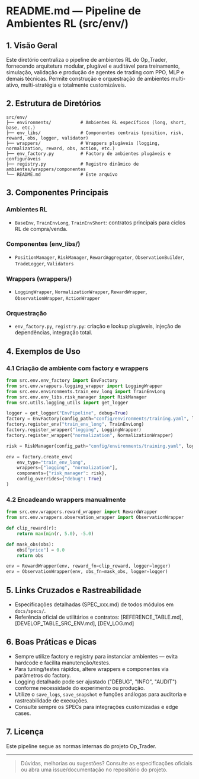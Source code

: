 # README.md — Pipeline de Ambientes RL (src/env/)

## 1. Visão Geral

Este diretório centraliza o pipeline de ambientes RL do Op\_Trader, fornecendo arquitetura modular, plugável e auditável para treinamento, simulação, validação e produção de agentes de trading com PPO, MLP e demais técnicas. Permite construção e orquestração de ambientes multi-ativo, multi-stratégia e totalmente customizáveis.

## 2. Estrutura de Diretórios

```
src/env/
├── environments/           # Ambientes RL específicos (long, short, base, etc.)
├── env_libs/               # Componentes centrais (position, risk, reward, obs, logger, validator)
├── wrappers/               # Wrappers plugáveis (logging, normalization, reward, obs, action, etc.)
├── env_factory.py          # Factory de ambientes plugáveis e configuráveis
├── registry.py             # Registro dinâmico de ambientes/wrappers/componentes
└── README.md               # Este arquivo
```

## 3. Componentes Principais

### Ambientes RL

* `BaseEnv`, `TrainEnvLong`, `TrainEnvShort`: contratos principais para ciclos RL de compra/venda.

### Componentes (env\_libs/)

* `PositionManager`, `RiskManager`, `RewardAggregator`, `ObservationBuilder`, `TradeLogger`, `Validators`

### Wrappers (wrappers/)

* `LoggingWrapper`, `NormalizationWrapper`, `RewardWrapper`, `ObservationWrapper`, `ActionWrapper`

### Orquestração

* `env_factory.py`, `registry.py`: criação e lookup plugáveis, injeção de dependências, integração total.

## 4. Exemplos de Uso

### 4.1 Criação de ambiente com factory e wrappers

```python
from src.env.env_factory import EnvFactory
from src.env.wrappers.logging_wrapper import LoggingWrapper
from src.env.environments.train_env_long import TrainEnvLong
from src.env.env_libs.risk_manager import RiskManager
from src.utils.logging_utils import get_logger

logger = get_logger("EnvPipeline", debug=True)
factory = EnvFactory(config_path="config/environments/training.yaml", logger=logger)
factory.register_env("train_env_long", TrainEnvLong)
factory.register_wrapper("logging", LoggingWrapper)
factory.register_wrapper("normalization", NormalizationWrapper)

risk = RiskManager(config_path="config/environments/training.yaml", logger=logger)

env = factory.create_env(
    env_type="train_env_long",
    wrappers=["logging", "normalization"],
    components={"risk_manager": risk},
    config_overrides={"debug": True}
)
```

### 4.2 Encadeando wrappers manualmente

```python
from src.env.wrappers.reward_wrapper import RewardWrapper
from src.env.wrappers.observation_wrapper import ObservationWrapper

def clip_reward(r):
    return max(min(r, 5.0), -5.0)

def mask_obs(obs):
    obs["price"] = 0.0
    return obs

env = RewardWrapper(env, reward_fn=clip_reward, logger=logger)
env = ObservationWrapper(env, obs_fn=mask_obs, logger=logger)
```

## 5. Links Cruzados e Rastreabilidade

* Especificações detalhadas (SPEC\_xxx.md) de todos módulos em `docs/specs/`.
* Referência oficial de utilitários e contratos: \[REFERENCE\_TABLE.md], \[DEVELOP\_TABLE\_SRC\_ENV.md], \[DEV\_LOG.md]

## 6. Boas Práticas e Dicas

* Sempre utilize factory e registry para instanciar ambientes — evita hardcode e facilita manutenção/testes.
* Para tuning/testes rápidos, altere wrappers e componentes via parâmetros do factory.
* Logging detalhado pode ser ajustado ("DEBUG", "INFO", "AUDIT") conforme necessidade do experimento ou produção.
* Utilize o `save_logs`, `save_snapshot` e funções análogas para auditoria e rastreabilidade de execuções.
* Consulte sempre os SPECs para integrações customizadas e edge cases.

## 7. Licença

Este pipeline segue as normas internas do projeto Op\_Trader.

---

> Dúvidas, melhorias ou sugestões? Consulte as especificações oficiais ou abra uma issue/documentação no repositório do projeto.
